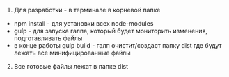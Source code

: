 1. Для разработки - в терминале в корневой папке 
- npm install - для установки всех node-modules
- gulp - для запуска галпа, который будет мониторить изменения, подготавливать файлы
- в конце работы gulp build  - галп очистит/создаст папку dist где будут лежать все минифицированные файлы

2. Все готовые файлы лежат в папке dist
